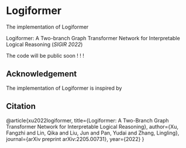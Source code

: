 # Logiformer

The implementation of Logiformer

Logiformer: A Two-branch Graph Transformer Network for Interpretable Logical Reasoning (*SIGIR 2022*)



The code will be public soon ! ! !


## Acknowledgement

The implementation of Logiformer is inspired by 

## Citation

@article{xu2022logiformer,
  title={Logiformer: A Two-Branch Graph Transformer Network for Interpretable Logical Reasoning},
  author={Xu, Fangzhi and Lin, Qika and Liu, Jun and Pan, Yudai and Zhang, Lingling},
  journal={arXiv preprint arXiv:2205.00731},
  year={2022}
}
